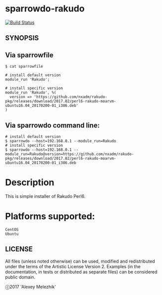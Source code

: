 # sparrowdo-rakudo

[![Build Status](https://travis-ci.org/melezhik/perl6-sparrowdo-rakudo.svg?branch=master)](https://travis-ci.org/melezhik/perl6-sparrowdo-rakudo)

## SYNOPSIS

## Via sparrowfile

```
$ cat sparrowfile

# install default version
module_run 'Rakudo'; 

# install specific version
module_run 'Rakudo', %(
  version => 'https://github.com/nxadm/rakudo-pkg/releases/download/2017.02/perl6-rakudo-moarvm-ubuntu16.04_20170200-01_i386.deb'
)
```

## Via sparrowdo command line:

```
# install default version  
$ sparrowdo --host=192.168.0.1 --module_run=Rakudo 
# install specific version
$ sparrowdo --host=192.168.0.1 --module_run=Rakudo@version=https://github.com/nxadm/rakudo-pkg/releases/download/2017.02/perl6-rakudo-moarvm-ubuntu16.04_20170200-01_i386.deb

```

# Description

This is simple installer of Rakudo Perl6.

# Platforms supported:

    CentOS
    Ubuntu


## LICENSE

All files (unless noted otherwise) can be used, modified and redistributed
under the terms of the Artistic License Version 2. Examples (in the
documentation, in tests or distributed as separate files) can be considered
public domain.

ⓒ2017 'Alexey Melezhik'
